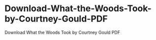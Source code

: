 # Download-What-the-Woods-Took-by-Courtney-Gould-PDF
Download What the Woods Took by Courtney Gould PDF
